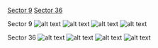[Sector 9](#sector9)
[Sector 36](#sector36)

<a name = "sector9"></a>
Sector 9
![alt text](/images/WASP-106_Sector_9/WASP-106_Sector_9_a_TimeSeries.png)
![alt text](/images/WASP-106_Sector_9/WASP-106_Sector_9_b_FoldedLightCurve.png)
![alt text](/images/WASP-106_Sector_9/WASP-106_Sector_9_b_IndividualTransitsWithFit.png)
![alt text](/images/WASP-106_Sector_9/WASP-106_Sector_9_c_TimingResiduals.png)

<a name = "sector36"></a>
Sector 36
![alt text](/images/WASP-106_Sector_36/WASP-106_Sector_36_a_TimeSeries.png)
![alt text](/images/WASP-106_Sector_36/WASP-106_Sector_36_b_FoldedLightCurve.png)
![alt text](/images/WASP-106_Sector_36/WASP-106_Sector_36_b_IndividualTransitsWithFit.png)
![alt text](/images/WASP-106_Sector_36/WASP-106_Sector_36_c_TimingResiduals.png)

